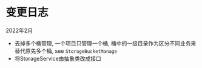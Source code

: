 # 变更日志

2022年2月

- 去掉多个桶管理, 一个项目只管理一个桶, 桶中的一级目录作为区分不同业务来替代原先多个桶, see `StorageBucketManage`
- 将StorageService由抽象类改成接口